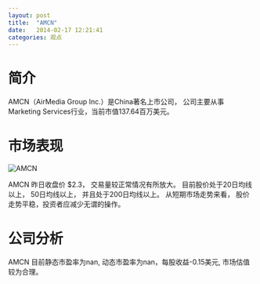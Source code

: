 ```yaml
---
layout: post
title:  "AMCN"
date:   2014-02-17 12:21:41
categories: 观点
---
```


# 简介
AMCN（AirMedia Group Inc.）是China著名上市公司，
公司主要从事Marketing Services行业，当前市值137.64百万美元。

# 市场表现

![AMCN](http://finviz.com/chart.ashx?t=AMCN&ty=c&ta=1&p=d&s=l)

AMCN 昨日收盘价 $2.3，
交易量较正常情况有所放大。
目前股价处于20日均线以上，
50日均线以上，
并且处于200日均线以上。
从短期市场走势来看，
股价走势平稳，投资者应减少无谓的操作。

# 公司分析
AMCN 目前静态市盈率为nan, 动态市盈率为nan，每股收益-0.15美元,
市场估值较为合理。
